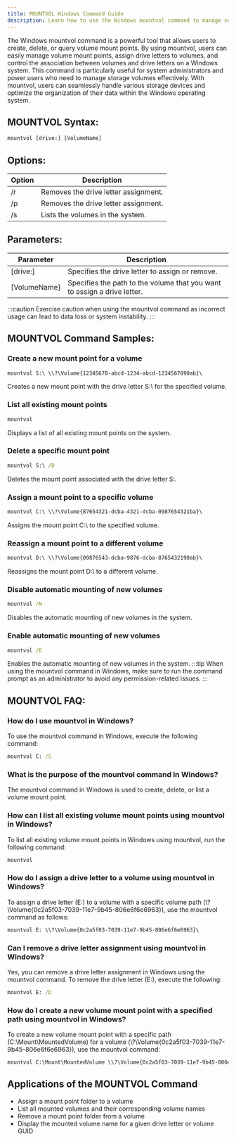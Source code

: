 ```yaml
---
title: MOUNTVOL Windows Command Guide
description: Learn how to use the Windows mountvol command to manage volume mount points efficiently.
---
```


The Windows mountvol command is a powerful tool that allows users to create, delete, or query volume mount points. By using mountvol, users can easily manage volume mount points, assign drive letters to volumes, and control the association between volumes and drive letters on a Windows system. This command is particularly useful for system administrators and power users who need to manage storage volumes effectively. With mountvol, users can seamlessly handle various storage devices and optimize the organization of their data within the Windows operating system.
## MOUNTVOL Syntax:
```cmd
mountvol [drive:] [VolumeName]
```
## Options:
| Option         | Description                            |
|----------------|----------------------------------------|
| /r             | Removes the drive letter assignment.   |
| /p             | Removes the drive letter assignment.   |
| /s             | Lists the volumes in the system.       |

## Parameters:
| Parameter      | Description                                                            |
|----------------|------------------------------------------------------------------------|
| [drive:]       | Specifies the drive letter to assign or remove.                       |
| [VolumeName]   | Specifies the path to the volume that you want to assign a drive letter. |

:::caution
Exercise caution when using the mountvol command as incorrect usage can lead to data loss or system instability.
:::
## MOUNTVOL Command Samples:
### Create a new mount point for a volume
```cmd
mountvol S:\ \\?\Volume{12345678-abcd-1234-abcd-1234567890ab}\
```
Creates a new mount point with the drive letter S:\ for the specified volume.

### List all existing mount points
```cmd
mountvol
```
Displays a list of all existing mount points on the system.

### Delete a specific mount point
```cmd
mountvol S:\ /D
```
Deletes the mount point associated with the drive letter S:\.

### Assign a mount point to a specific volume
```cmd
mountvol C:\ \\?\Volume{87654321-dcba-4321-dcba-0987654321ba}\
```
Assigns the mount point C:\ to the specified volume.

### Reassign a mount point to a different volume
```cmd
mountvol D:\ \\?\Volume{09876543-dcba-9876-dcba-8765432190ab}\
```
Reassigns the mount point D:\ to a different volume.

### Disable automatic mounting of new volumes
```cmd
mountvol /N
```
Disables the automatic mounting of new volumes in the system.

### Enable automatic mounting of new volumes
```cmd
mountvol /E
```
Enables the automatic mounting of new volumes in the system.
:::tip
When using the mountvol command in Windows, make sure to run the command prompt as an administrator to avoid any permission-related issues.
:::

## MOUNTVOL FAQ:
### How do I use mountvol in Windows?
To use the mountvol command in Windows, execute the following command:
```cmd
mountvol C: /S
```

### What is the purpose of the mountvol command in Windows?
The mountvol command in Windows is used to create, delete, or list a volume mount point.

### How can I list all existing volume mount points using mountvol in Windows?
To list all existing volume mount points in Windows using mountvol, run the following command:
```cmd
mountvol
```

### How do I assign a drive letter to a volume using mountvol in Windows?
To assign a drive letter (E:) to a volume with a specific volume path (\\?\Volume{0c2a5f03-7039-11e7-9b45-806e6f6e6963}\), use the mountvol command as follows:
```cmd
mountvol E: \\?\Volume{0c2a5f03-7039-11e7-9b45-806e6f6e6963}\
```

### Can I remove a drive letter assignment using mountvol in Windows?
Yes, you can remove a drive letter assignment in Windows using the mountvol command. To remove the drive letter (E:), execute the following:
```cmd
mountvol E: /D
```

### How do I create a new volume mount point with a specified path using mountvol in Windows?
To create a new volume mount point with a specific path (C:\Mount\MountedVolume) for a volume (\\?\Volume{0c2a5f03-7039-11e7-9b45-806e6f6e6963}\), use the mountvol command:
```cmd
mountvol C:\Mount\MountedVolume \\?\Volume{0c2a5f03-7039-11e7-9b45-806e6f6e6963}\
```
## Applications of the MOUNTVOL Command

- Assign a mount point folder to a volume
- List all mounted volumes and their corresponding volume names
- Remove a mount point folder from a volume
- Display the mounted volume name for a given drive letter or volume GUID